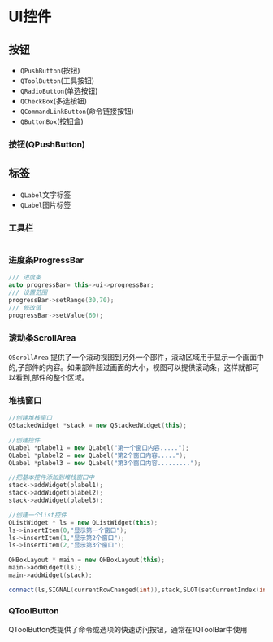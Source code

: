 # UI控件

## 按钮

+ `QPushButton`(按钮)
+ `QToolButton`(工具按钮)
+ `QRadioButton`(单选按钮)
+ `QCheckBox`(多选按钮)
+ `QCommandLinkButton`(命令链接按钮)
+ `QButtonBox`(按钮盒)

### 按钮(QPushButton)



## 标签

+ `QLabel`文字标签
+ `QLabel`图片标签

### 工具栏

```cpp

```



### 进度条ProgressBar

```cpp
/// 进度条
auto progressBar= this->ui->progressBar;
/// 设置范围
progressBar->setRange(30,70);
/// 修改值
progressBar->setValue(60);
```

### 滚动条ScrollArea

`QScrollArea`  提供了一个滚动视图到另外一个部件，滚动区域用于显示一个画面中的,子部件的内容。如果部件超过画面的大小，视图可以提供滚动条，这样就都可以看到,部件的整个区域。

### 堆栈窗口

```cpp
//创建堆栈窗口
QStackedWidget *stack = new QStackedWidget(this);

//创建控件
QLabel *plabel1 = new QLabel("第一个窗口内容.....");
QLabel *plabel2 = new QLabel("第2个窗口内容.....");
QLabel *plabel3 = new QLabel("第3个窗口内容.........");

//把基本控件添加到堆栈窗口中
stack->addWidget(plabel1);
stack->addWidget(plabel2);
stack->addWidget(plabel3);

//创建一个list控件
QListWidget * ls = new QListWidget(this);
ls->insertItem(0,"显示第一个窗口");
ls->insertItem(1,"显示第2个窗口");
ls->insertItem(2,"显示第3个窗口");

QHBoxLayout * main = new QHBoxLayout(this);
main->addWidget(ls);
main->addWidget(stack);

connect(ls,SIGNAL(currentRowChanged(int)),stack,SLOT(setCurrentIndex(int)));
```

### QToolButton

QToolButton类提供了命令或选项的快速访问按钮，通常在1QToolBar中使用

